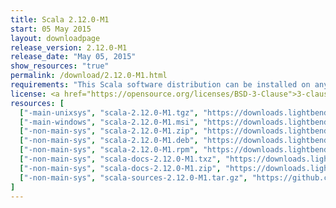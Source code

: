 ```yaml
---
title: Scala 2.12.0-M1
start: 05 May 2015
layout: downloadpage
release_version: 2.12.0-M1
release_date: "May 05, 2015"
show_resources: "true"
permalink: /download/2.12.0-M1.html
requirements: "This Scala software distribution can be installed on any Unix-like or Windows system. It requires the Java runtime version 1.6 or later, which can be downloaded <a href='http://www.java.com/'>here</a>."
license: <a href="https://opensource.org/licenses/BSD-3-Clause">3-clause BSD license</a>
resources: [
  ["-main-unixsys", "scala-2.12.0-M1.tgz", "https://downloads.lightbend.com/scala/2.12.0-M1/scala-2.12.0-M1.tgz", "Mac OS X, Unix, Cygwin", "23.85M"],
  ["-main-windows", "scala-2.12.0-M1.msi", "https://downloads.lightbend.com/scala/2.12.0-M1/scala-2.12.0-M1.msi", "Windows (msi installer)", "102.77M"],
  ["-non-main-sys", "scala-2.12.0-M1.zip", "https://downloads.lightbend.com/scala/2.12.0-M1/scala-2.12.0-M1.zip", "Windows", "23.90M"],
  ["-non-main-sys", "scala-2.12.0-M1.deb", "https://downloads.lightbend.com/scala/2.12.0-M1/scala-2.12.0-M1.deb", "Debian", "70.35M"],
  ["-non-main-sys", "scala-2.12.0-M1.rpm", "https://downloads.lightbend.com/scala/2.12.0-M1/scala-2.12.0-M1.rpm", "RPM package", "101.61M"],
  ["-non-main-sys", "scala-docs-2.12.0-M1.txz", "https://downloads.lightbend.com/scala/2.12.0-M1/scala-docs-2.12.0-M1.txz", "API docs", "43.72M"],
  ["-non-main-sys", "scala-docs-2.12.0-M1.zip", "https://downloads.lightbend.com/scala/2.12.0-M1/scala-docs-2.12.0-M1.zip", "API docs", "81.12M"],
  ["-non-main-sys", "scala-sources-2.12.0-M1.tar.gz", "https://github.com/scala/scala/archive/v2.12.0-M1.tar.gz", "Sources", ""]
]
---
```

